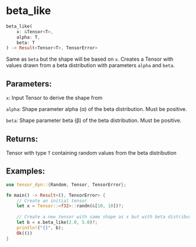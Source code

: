 # beta_like
```rust
beta_like(
    x: &Tensor<T>,
    alpha: T,
    beta: T
) -> Result<Tensor<T>, TensorError>
```
Same as `beta` but the shape will be based on `x`. Creates a Tensor with values drawn from a beta distribution with parameters `alpha` and `beta`.

## Parameters:
`x`: Input Tensor to derive the shape from

`alpha`: Shape parameter alpha (α) of the beta distribution. Must be positive.

`beta`: Shape parameter beta (β) of the beta distribution. Must be positive.

## Returns:
Tensor with type `T` containing random values from the beta distribution

## Examples:
```rust
use tensor_dyn::{Random, Tensor, TensorError};

fn main() -> Result<(), TensorError> {
    // Create an initial tensor
    let x = Tensor::<f32>::randn(&[10, 10])?;
    
    // Create a new tensor with same shape as x but with beta distribution
    let b = x.beta_like(2.0, 5.0)?;
    println!("{}", b);
    Ok(())
}
```